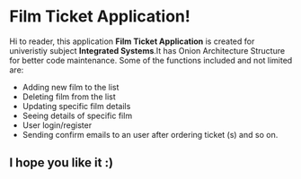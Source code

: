 # Film Ticket Application!
Hi to reader, this application **Film Ticket Application** is created for univeristiy subject **Integrated Systems**.It has Onion Architecture Structure for better code maintenance. 
Some of the functions included and not limited are:
- Adding new film to the list
- Deleting  film from the list
- Updating specific film details
- Seeing details of specific film
-  User login/register
- Sending confirm emails to an user after ordering ticket (s) and so on.
## I hope you like it  :)
